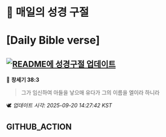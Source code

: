 # 🙏 매일의 성경 구절
# [Daily Bible verse]
## [![README에 성경구절 업데이트](https://github.com/DONGSUKA/first_test/actions/workflows/update-readme-bible.yml/badge.svg)](https://github.com/DONGSUKA/first_test/actions/workflows/update-readme-bible.yml)
<!-- START_BIBLE_VERSE -->
📖 **창세기 38:3**
> 그가 임신하여 아들을 낳으매 유다가 그의 이름을 엘이라 하니라

🕊️ _업데이트 시각: 2025-09-20 14:27:42 KST_
  <!-- END_BIBLE_VERSE -->
## GITHUB_ACTION
